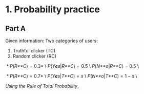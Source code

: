 # 1. Probability practice

## Part A

Given information: Two categories of users:

1.  Truthful clicker (TC)
2.  Random clicker (RC)

 \* *P*(*R**C*) = 0.3\* \\ *P*(*Y**e**s*|*R**C*) = 0.5 \\
*P*(*N**o*|*R**C*) = 0.5 \\

 \* *P*(*R**C*) = 0.7\* \\ *P*(*Y**e**s*|*T**C*) = *x* \\
*P*(*N**o*|*T**C*) = 1 − *x* \\

*Using the Rule of Total Probability*,
